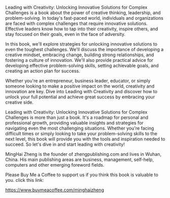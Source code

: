 

Leading with Creativity: Unlocking Innovative Solutions for Complex Challenges is a book about the power of creative thinking, leadership, and problem-solving. In today's fast-paced world, individuals and organizations are faced with complex challenges that require innovative solutions. Effective leaders know how to tap into their creativity, inspire others, and stay focused on their goals, even in the face of adversity.

In this book, we'll explore strategies for unlocking innovative solutions to even the toughest challenges. We'll discuss the importance of developing a creative mindset, embracing change, building strong relationships, and fostering a culture of innovation. We'll also provide practical advice for developing effective problem-solving skills, setting achievable goals, and creating an action plan for success.

Whether you're an entrepreneur, business leader, educator, or simply someone looking to make a positive impact on the world, creativity and innovation are key. Dive into Leading with Creativity and discover how to unlock your full potential and achieve great success by embracing your creative side.

Leading with Creativity: Unlocking Innovative Solutions for Complex Challenges is more than just a book. It's a roadmap for personal and professional growth, providing valuable insights and strategies for navigating even the most challenging situations. Whether you're facing difficult times or simply looking to take your problem-solving skills to the next level, this book will provide you with the tools and inspiration needed to succeed. So let's dive in and start leading with creativity!

MingHai Zheng is the founder of zhengpublishing.com and lives in Wuhan, China. His main publishing areas are business, management, self-help, computers and other emerging foreword fields.

Please Buy Me a Coffee to support us if you think this book is valuable to you. click this link:

https://www.buymeacoffee.com/minghaizheng
